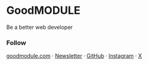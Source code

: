 # GoodMODULE
Be a better web developer


### Follow
[goodmodule.com](https://www.goodmodule.com) · [Newsletter](https://goodmodule.substack.com/) ·  [GitHub](https://github.com/goodmodule) · [Instagram](https://www.instagram.com/goodmodule/) · [X](https://x.com/goodmodule)
